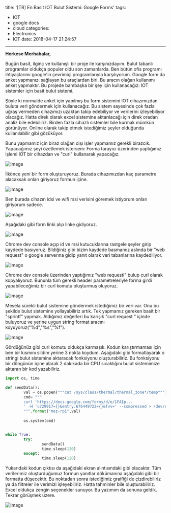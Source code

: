 title: '[TR] En Basit IOT Bulut Sistemi: Google Forms'
tags:
  - IOT
  - google docs
  - cloud
categories:
  - Electronics
  - IOT
date: 2018-04-17 21:24:57
---

**Herkese Merhabalar,**

Bugün basit, ilginç ve kullanışlı bir proje ile karşınızdayım. Bulut tabanlı programlar oldukça populer oldu son zamanlarda. Ben bütün ofis programı ihtiyaçlarımı google'in çevrimiçi programlarıyla karşılıyorum. Google form da anket yapmanızı sağlayan bu araçlardan biri. Bu aracın olağan kullanımı anket yapmaktır. Bu projede bambaşka bir şey için kullanacağız: IOT sistemler için basit bulut sistemi.

Şöyle ki normalde anket için yapılmış bu form sistemini IOT cihazımızdan buluta veri göndermek için kullanacağız. Bu sistem sayesinde çok fazla uğraş vermeden cihazımızı uzaktan takip edebiliyor ve verilerini izleyebiliyor olacağız. 
Hatta direk olarak excel sistemine aktarılacağı için direk oradan analiz bile edebiliriz. Birden fazla cihazlı sistemler bile kurmak mümkün görünüyor. Online olarak takip etmek istediğimiz şeyler olduğunda kullanılabilir gibi gözüküyor.

Bunu yapmamız için biraz olağan dışı işler yapmamız gerekli birazcık. Yapacağımız şeyi özetlemek istersem: Forma tarayıcı üzerinden yaptığımız işlemi IOT bir cihazdan ve "curl" kullanarak yapacağız.

![image](/images/1517782817903.png)

İlkönce yeni bir form oluşturuyoruz. Burada cihazımızdan kaç parametre alacaksak onları giriyoruz formun içine.

![image](/images/1517778831931.png)

Ben burada cihazın idsi ve wifi rssi verisini göremek istiyorum onları giriyorum sadece.

![image](/images/1517779048608.png)

Aşağıdaki gibi form linki alıp linke gidiyoruz.

![image](/images/1517779095499.png)

Chrome dev console açıp id ve rssi kutucuklarına rastgele şeyler girip kaydede basıyoruz. Bildiğiniz gibi bizim kaydede basmamız aslında bir "web request" o google serverına gidip yanıt olarak veri tabanlarına kaydediliyor. 

![image](/images/1517779408700.png)

Chrome dev console üzerinden yaptığımız "web requesti" bulup curl olarak kopyalıyoruz. Bununla tüm gerekli header parametreleriyle forma girdi yapabileceğimiz bir curl komutu oluşturmuş oluyoruz. 

![image](/images/1517780965971.png)

Mesela sürekli bulut sistemine göndermek istediğimiz bir veri var. Onu bu şekilde bulut sistemine yollayabiliriz artık. Tek yapmamız gereken basit bir "sprintf" yapmak. Aldığımız değerleri bu karışık "curl request " içinde buluyoruz ve yerine uygun string format aracını koyuyoruz("%d","%s","%f").  

![image](/images/1517781160680.png)

Gördüğünüz gibi curl komutu oldukça karmaşık. Kodun karıştırmaması için ben bir kısmını sildim yerine 3 nokta koydum. Aşağıdaki gibi formatlayarak o stringi bulut sistemine aktaracak fonksiyonu oluşturabiliriz. Bu fonksiyonu bir döngünün içine alarak 2 dakikada bir CPU sıcaklığını bulut sistemimize aktaran bir kod yazabiliriz.
```python
import os, time

def sendData():
        val = os.popen("""cat /sys/class/thermal/thermal_zone*/temp""").read()
        cmd= """
        curl 'https://docs.google.com/forms/d/e/1FAIp...
        ' -H 'u729917={}&entry.676449722={}&fvv=' --compressed > /dev/null
        """.format("moz-rpi",val)
        
        os.system(cmd)


while True:
        try:
                sendData()
                time.sleep(120)
        except:
                time.sleep(120)

```

Yukarıdaki kodun çıktısı da aşağıdaki ekran alıntısındaki gibi olacaktır. Tüm verilerimiz oluşturduğumuz formun yanıtlar dökümanına aşağıdaki gibi bir formatta düşecektir. Bu noktadan sonra istediğimiz graifiği de çizdirebiliriz ya da filtreler ile verimizi işleyebiliriz. Hatta tahminler bile oluşturabiliriz. Excel oldukça zengin seçenekler sunuyor. Bu yazımım da sonuna geldik. Tekrar görüşmek üzere.

![image](/images/1523997471005.png)

